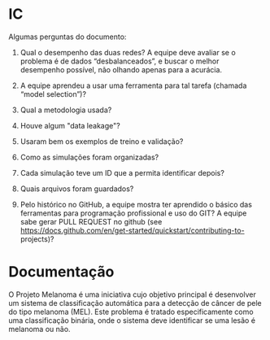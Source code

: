# IC

Algumas perguntas do documento: 

1) Qual o desempenho das duas redes? A equipe deve avaliar se o problema é de dados “desbalanceados”, e buscar o melhor desempenho possível, não olhando apenas para a acurácia.

2) A equipe aprendeu a usar uma ferramenta para tal tarefa (chamada “model selection”)? 

3) Qual a metodologia usada? 

4) Houve algum "data leakage"? 

5) Usaram bem os exemplos de treino e validação?

6) Como as simulações foram organizadas?

7) Cada simulação teve um ID que a permita identificar depois?

8) Quais arquivos foram guardados?

11) Pelo histórico no GitHub, a equipe mostra ter aprendido o básico das ferramentas
para programação profissional e uso do GIT? A equipe sabe gerar PULL REQUEST no
github (see https://docs.github.com/en/get-started/quickstart/contributing-to-
projects)?


# Documentação

 O Projeto Melanoma é uma iniciativa cujo objetivo principal é desenvolver um sistema de classificação automática para a detecção de câncer de pele do tipo melanoma (MEL). Este problema é tratado especificamente como uma classificação binária, onde o sistema deve identificar se uma lesão é melanoma ou não.
